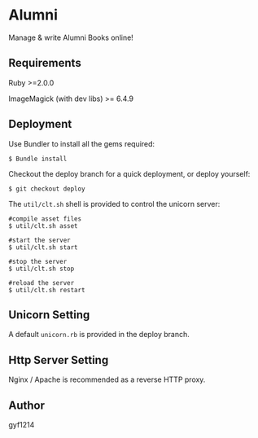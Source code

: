 # Alumni
Manage & write Alumni Books online!

## Requirements
Ruby >=2.0.0

ImageMagick (with dev libs) >= 6.4.9

## Deployment
Use Bundler to install all the gems required:

    $ Bundle install
  
Checkout the deploy branch for a quick deployment, or deploy yourself:

    $ git checkout deploy
  
The `util/clt.sh` shell is provided to control the unicorn server:

    #compile asset files
    $ util/clt.sh asset
    
    #start the server
    $ util/clt.sh start
    
    #stop the server
    $ util/clt.sh stop
    
    #reload the server
    $ util/clt.sh restart
  
## Unicorn Setting
A default `unicorn.rb` is provided in the deploy branch.

## Http Server Setting
Nginx / Apache is recommended as a reverse HTTP proxy.

## Author
gyf1214

